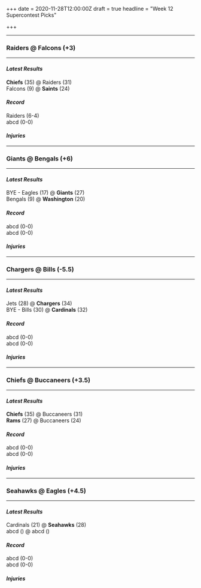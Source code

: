 +++
date = 2020-11-28T12:00:00Z
draft = true
headline = "Week 12 Supercontest Picks"

+++
***

### Raiders @ Falcons (+3)

***

#### _Latest Results_

**Chiefs** (35) @ Raiders (31)  
Falcons (9) @ **Saints** (24)

#### _Record_

Raiders (6-4)  
abcd (0-0)

#### _Injuries_

***

### Giants @ Bengals (+6)

***

#### _Latest Results_

BYE - Eagles (17) @ **Giants** (27)  
Bengals (9) @ **Washington** (20)

#### _Record_

abcd (0-0)  
abcd (0-0)

#### _Injuries_

***

### Chargers @ Bills (-5.5)

***

#### _Latest Results_

Jets (28) @ **Chargers** (34)  
BYE - Bills (30) @ **Cardinals** (32)

#### _Record_

abcd (0-0)  
abcd (0-0)

#### _Injuries_

***

### Chiefs @ Buccaneers (+3.5)

***

#### _Latest Results_

**Chiefs** (35) @ Buccaneers (31)  
**Rams** (27) @ Buccaneers (24)

#### _Record_

abcd (0-0)  
abcd (0-0)

#### _Injuries_

***

### Seahawks @ Eagles (+4.5)

***

#### _Latest Results_

Cardinals (21) @ **Seahawks** (28)  
abcd () @ abcd ()

#### _Record_

abcd (0-0)  
abcd (0-0)

#### _Injuries_